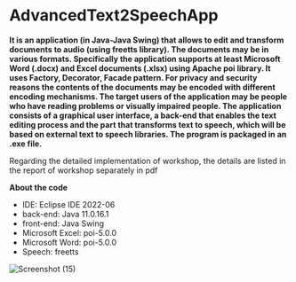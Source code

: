 # AdvancedText2SpeechApp
**It is an application (in Java-Java Swing) that allows to edit and transform documents to audio (using freetts library). The documents may be in various formats. Specifically the application supports at least Microsoft Word (.docx) and Excel documents (.xlsx) using Apache poi library. It uses Factory, Decorator, Facade pattern. For privacy and security reasons the contents of the documents may be encoded with different encoding mechanisms. The target users of the application may be people who have reading problems or visually impaired people. The application consists of a graphical user interface, a back-end that enables the text editing process and the part that transforms text to speech, which will be based on external text to speech libraries. The program is packaged in an .exe file.**

Regarding the detailed implementation of workshop, the details are listed in the report of workshop separately in pdf

**About the code**
- IDE: Eclipse IDE 2022-06
- back-end: Java 11.0.16.1
- front-end: Java Swing
- Microsoft Excel: poi-5.0.0
- Microsoft Word: poi-5.0.0
- Speech: freetts

![Screenshot (15)](https://user-images.githubusercontent.com/56134761/210150536-743f37ba-87c2-49cf-a1e4-fc11ce2146fa.png)
